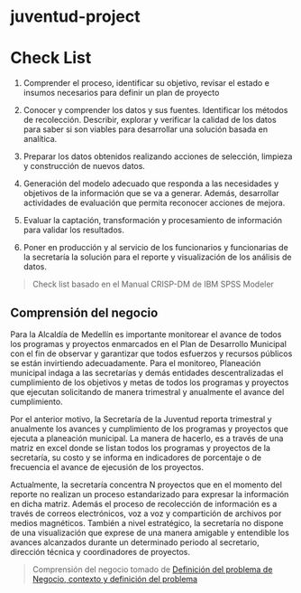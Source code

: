 # juventud-project

# Check List

1. Comprender el proceso, identificar su objetivo, revisar el estado e insumos necesarios para definir un plan de proyecto

2. Conocer y comprender los datos y sus fuentes. Identificar los métodos de recolección. Describir, explorar y verificar la calidad de los datos para saber si son viables para desarrollar una solución basada en analítica.

3. Preparar los datos obtenidos realizando acciones de selección, limpieza y construcción de nuevos datos.

4. Generación del modelo adecuado que responda a las necesidades y objetivos de la información que se va a generar. Además, desarrollar actividades de evaluación que permita reconocer acciones de mejora.

5. Evaluar la captación, transformación y procesamiento de información para validar los resultados.

6. Poner en producción y al servicio de los funcionarios y funcionarias de la secretaría la solución para el reporte y visualización de los análisis de datos.

> Check list basado en el Manual CRISP-DM de IBM SPSS Modeler 

## Comprensión del negocio

Para la Alcaldía de Medellín es importante monitorear el avance de todos los programas y proyectos enmarcados en el Plan de Desarrollo Municipal con el fin de observar y garantizar que todos esfuerzos y recursos públicos se están invirtiendo adecuadamente. Para el monitoreo, Planeación municipal indaga a las secretarías y demás entidades descentralizadas el cumplimiento de los objetivos y metas de todos los programas y proyectos que ejecutan solicitando de manera trimestral y anualmente el avance del cumplimiento.

Por el anterior motivo, la Secretaría de la Juventud reporta trimestral y anualmente los avances y cumplimiento de los programas y proyectos que ejecuta a planeación municipal. La manera de hacerlo, es a través de una matriz en excel donde se listan todos los programas y proyectos de la secretaría, su costo y se informa en indicadores de porcentaje o de frecuencia el avance de ejecusión de los proyectos.

Actualmente, la secretaría concentra N proyectos que en el momento del reporte no realizan un proceso estandarizado para expresar la información en dicha matriz. Además el proceso de recolección de información es a través de correos electrónicos, voz a voz y compartición de archivos por medios magnéticos. También a nivel estratégico, la secretaría no dispone de una visualización que exprese de una manera amigable y entendible los avances alcanzados durante un determinado periodo al secretario, dirección técnica y coordinadores de proyectos.

> Comprensión del negocio tomado de [Definición del problema de Negocio, contexto y definición del problema](https://github.com/estebancito/juventud-project/blob/master/1-definicion-problema-negocio.md)
